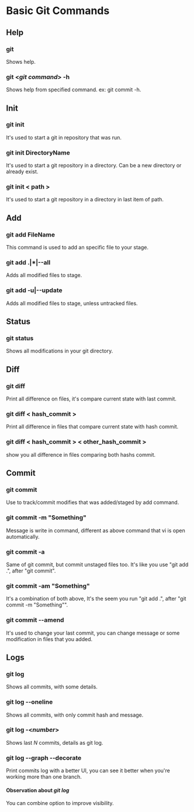 # Basic Git Commands

## Help
### git
Shows help.

### git <_git command_> -h
Shows help from specified command. ex: git commit -h.

## Init
### git init
It's used to start a git in repository that was run.

### git init DirectoryName
It's used to start a git repository in a directory. Can be a new directory or already exist.

### git init < path >
It's used to start a git repository in a directory in last item of path.

## Add
### git add FileName
This command is used to add an specific file to your stage.

### git add .|*|--all
Adds all modified files to stage.

### git add -u|--update
Adds all modified files to stage, unless untracked files.

## Status
### git status
Shows all modifications in your git directory.

## Diff
### git diff
Print all difference on files, it's compare current state with last commit.

### git diff < hash_commit >
Print all difference in files that compare current state with hash commit.

### git diff < hash_commit > < other_hash_commit >
show you all difference in files comparing both hashs commit.

## Commit
### git commit
Use to track/commit modifies that was added/staged by add command.

### git commit -m "Something"
Message is write in command, different as above command that vi is open automatically.

### git commit -a
Same of git commit, but commit unstaged files too. It's like you use "git add .", after "git commit".

### git commit -am "Something"
It's a combination of both above, It's the seem you run "git add .", after "git commit -m "Something"".

### git commit --amend
It's used to change your last commit, you can change message or some modification in files that you added.

## Logs
### git log
Shows all commits, with some details.

### git log --oneline
Shows all commits, with only commit hash and message.

### git log -<_number_>
Shows last _N_ commits, details as git log.

### git log --graph --decorate
Print commits log with a better UI, you can see it better when you're working more than one branch.

#### Observation about _git log_
You can combine option to improve visibility.